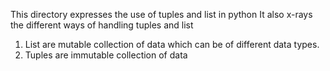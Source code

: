 This directory expresses the use of tuples and list in python
It also x-rays the different ways of handling tuples and list
1. List are mutable collection of data which can be of different data types.
2. Tuples are immutable collection of data 
